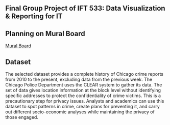 ## Final Group Project of IFT 533: Data Visualization & Reporting for IT

## Planning on Mural Board
[Mural Board](https://app.mural.co/t/dvprojectteam254922/m/dvprojectteam254922/1712262985300/bbd17248ab82d3de137eb9800d671a553a2374bc?sender=uc22c74ebaa73e050e3c94325)

## Dataset 
The selected dataset provides a complete history of Chicago crime reports from 2010 to the present, excluding data from the previous week. The Chicago Police Department uses the CLEAR system to gather its data. The set of data gives location information at the block level without identifying specific addresses to protect the confidentiality of crime victims. This is a precautionary step for privacy issues. Analysts and academics can use this dataset to spot patterns in crime, create plans for preventing it, and carry out different socio-economic analyses while maintaining the privacy of those engaged.

